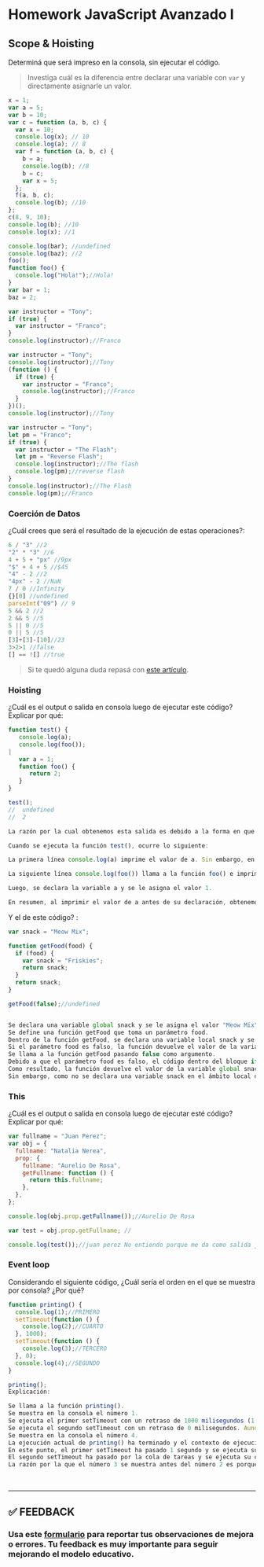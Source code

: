 # Homework JavaScript Avanzado I

## Scope & Hoisting

Determiná que será impreso en la consola, sin ejecutar el código.

> Investiga cuál es la diferencia entre declarar una variable con `var` y directamente asignarle un valor.

```javascript
x = 1;
var a = 5;
var b = 10;
var c = function (a, b, c) {
  var x = 10;
  console.log(x); // 10
  console.log(a); // 8
  var f = function (a, b, c) {
    b = a;
    console.log(b); //8
    b = c;
    var x = 5;
  };
  f(a, b, c);
  console.log(b); //10
};
c(8, 9, 10);
console.log(b); //10
console.log(x); //1
```

```javascript
console.log(bar); //undefined
console.log(baz); //2
foo();
function foo() {
  console.log("Hola!");//Hola!
}
var bar = 1;
baz = 2;
```

```javascript
var instructor = "Tony";
if (true) {
  var instructor = "Franco";
}
console.log(instructor);//Franco
```

```javascript
var instructor = "Tony";
console.log(instructor);//Tony
(function () {
  if (true) {
    var instructor = "Franco";
    console.log(instructor);//Franco
  }
})();
console.log(instructor);//Tony
```

```javascript
var instructor = "Tony";
let pm = "Franco";
if (true) {
  var instructor = "The Flash";
  let pm = "Reverse Flash";
  console.log(instructor);//The flash
  console.log(pm);//reverse flash
}
console.log(instructor);//The Flash
console.log(pm);//Franco
```

### Coerción de Datos

¿Cuál crees que será el resultado de la ejecución de estas operaciones?:

```javascript
6 / "3" //2
"2" * "3" //6
4 + 5 + "px" //9px
"$" + 4 + 5 //$45
"4" - 2 //2
"4px" - 2 //NaN
7 / 0 //Infinity
{}[0] //undefined
parseInt("09") // 9
5 && 2 //2
2 && 5 //5
5 || 0 //5
0 || 5 //5
[3]+[3]-[10]//23
3>2>1 //false
[] == ![] //true
```

> Si te quedó alguna duda repasá con [este artículo](http://javascript.info/tutorial/object-conversion).

### Hoisting

¿Cuál es el output o salida en consola luego de ejecutar este código? Explicar por qué:

```javascript
function test() {
   console.log(a);
   console.log(foo());
|
   var a = 1;
   function foo() {
      return 2;
   }
}

test();
//  undefined
//  2

La razón por la cual obtenemos esta salida es debido a la forma en que las variables y funciones son declaradas y ejecutadas en JavaScript.

Cuando se ejecuta la función test(), ocurre lo siguiente:

La primera línea console.log(a) imprime el valor de a. Sin embargo, en este punto, la variable a aún no ha sido inicializada, por lo que su valor es undefined.

La siguiente línea console.log(foo()) llama a la función foo() e imprime su valor de retorno, que es 2. A diferencia de las variables, las funciones en JavaScript pueden ser invocadas antes de su declaración, por lo que la función foo() está disponible en este punto.

Luego, se declara la variable a y se le asigna el valor 1.

En resumen, al imprimir el valor de a antes de su declaración, obtenemos undefined, ya que JavaScript eleva las declaraciones de variables al comienzo del ámbito, pero no las inicializa hasta que se llega a su línea de declaración. Por otro lado, la función foo() se puede invocar antes de su declaración porque JavaScript también eleva las declaraciones de funciones al comienzo del ámbito.
```

Y el de este código? :

```javascript
var snack = "Meow Mix";

function getFood(food) {
  if (food) {
    var snack = "Friskies";
    return snack;
  }
  return snack;
}

getFood(false);//undefined


Se declara una variable global snack y se le asigna el valor "Meow Mix".
Se define una función getFood que toma un parámetro food.
Dentro de la función getFood, se declara una variable local snack y se le asigna el valor "Friskies" solo si el parámetro food es verdadero.
Si el parámetro food es falso, la función devuelve el valor de la variable global snack.
Se llama a la función getFood pasando false como argumento.
Debido a que el parámetro food es falso, el código dentro del bloque if no se ejecuta.
Como resultado, la función devuelve el valor de la variable global snack, que es "Meow Mix".
Sin embargo, como no se declara una variable snack en el ámbito local de la función antes de su uso en el bloque if, la referencia a snack dentro de la función se considera una variable no inicializada, lo que resulta en undefined como salida.
```

### This

¿Cuál es el output o salida en consola luego de ejecutar esté código? Explicar por qué:

```javascript
var fullname = "Juan Perez";
var obj = {
  fullname: "Natalia Nerea",
  prop: {
    fullname: "Aurelio De Rosa",
    getFullname: function () {
      return this.fullname;
    },
  },
};

console.log(obj.prop.getFullname());//Aurelio De Rosa

var test = obj.prop.getFullname; //

console.log(test());//juan perez No entiendo porque me da como salida juan perez, cuando deberia de ser aurelio de rosa
```

### Event loop

Considerando el siguiente código, ¿Cuál sería el orden en el que se muestra por consola? ¿Por qué?

```javascript
function printing() {
  console.log(1);//PRIMERO
  setTimeout(function () {
    console.log(2);//CUARTO
  }, 1000);
  setTimeout(function () {
    console.log(3);//TERCERO
  }, 0);
  console.log(4);//SEGUNDO
}

printing();
Explicación:

Se llama a la función printing().
Se muestra en la consola el número 1.
Se ejecuta el primer setTimeout con un retraso de 1000 milisegundos (1 segundo). Este código se colocará en la cola de tareas y se ejecutará después de que haya pasado el tiempo especificado.
Se ejecuta el segundo setTimeout con un retraso de 0 milisegundos. Aunque el retraso se establece en 0, este código se coloca en la cola de tareas y se ejecutará después de que se haya completado la ejecución actual.
Se muestra en la consola el número 4.
La ejecución actual de printing() ha terminado y el contexto de ejecución se libera.
En este punto, el primer setTimeout ha pasado 1 segundo y se ejecuta su callback, mostrando en la consola el número 2.
El segundo setTimeout ha pasado por la cola de tareas y se ejecuta su callback, mostrando en la consola el número 3.
La razón por la que el número 3 se muestra antes del número 2 es porque los callbacks de los setTimeout se colocan en la cola de tareas y se ejecutan después de que se haya completado la ejecución actual del programa, incluso si tienen un retraso de 0 milisegundos. El orden de ejecución depende de cómo se manejan las tareas en la cola, lo que puede variar en función de la implementación del entorno de ejecución.

```

</br >

---

## **✅ FEEDBACK**

### Usa este [**formulario**](https://docs.google.com/forms/d/e/1FAIpQLSe1MybH_Y-xcp1RP0jKPLndLdJYg8cwyHkSb9MwSrEjoxyzWg/viewform) para reportar tus observaciones de mejora o errores. Tu feedback es muy importante para seguir mejorando el modelo educativo.
